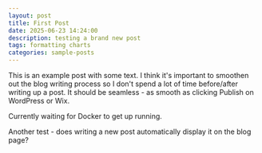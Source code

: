 ```yaml
---
layout: post
title: First Post
date: 2025-06-23 14:24:00
description: testing a brand new post
tags: formatting charts
categories: sample-posts
---
```


This is an example post with some text. I think it's important to smoothen out the blog writing process so I don't spend a lot of time before/after writing up a post. It should be seamless - as smooth as clicking Publish on WordPress or Wix.

Currently waiting for Docker to get up running.

Another test - does writing a new post automatically display it on the blog page?

